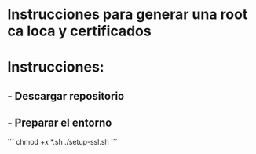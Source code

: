 # Instrucciones para generar una root ca loca y certificados

# Instrucciones:
## - Descargar repositorio
## - Preparar el entorno
´´´
chmod +x *.sh
./setup-ssl.sh
´´´

